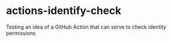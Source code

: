 # actions-identify-check
Testing an idea of a GitHub Action that can serve to check identity permissions
